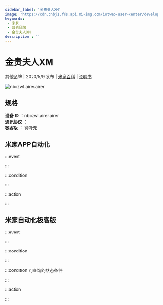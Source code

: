 ```yaml
---
sidebar_label: '金贵夫人XM'
image: 'https://cdn.cnbj1.fds.api.mi-img.com/iotweb-user-center/developer_1678871067936ID2AAqPA.png?GalaxyAccessKeyId=AKVGLQWBOVIRQ3XLEW&Expires=9223372036854775807&Signature=iLFTFeivRxlakNFXudfur04tpTg='
keywords: 
 - 米家
 - 其他品牌
 - 金贵夫人XM
description : ''
---
```

# 金贵夫人XM

其他品牌 | 2020/5/9 发布 | [米家百科](https://home.mi.com/webapp/content/baike/product/index.html?model=nbczwl.airer.airer) | [说明书](https://home.mi.com/views/introduction.html?model=nbczwl.airer.airer&region=cn)

![nbczwl.airer.airer](https://cdn.cnbj1.fds.api.mi-img.com/iotweb-user-center/developer_1678871067936ID2AAqPA.png?GalaxyAccessKeyId=AKVGLQWBOVIRQ3XLEW&Expires=9223372036854775807&Signature=iLFTFeivRxlakNFXudfur04tpTg=)

## 规格  
> 
**设备 ID** ：nbczwl.airer.airer  
**通讯协议** ：  
**极客版**  ： 待补充 


## 米家APP自动化  

:::event  

:::

:::condition  

:::

:::action   

:::

## 米家自动化极客版  

:::event  

:::

:::condition  

:::

:::condition 可查询的状态条件  

:::

:::action  

:::

        
